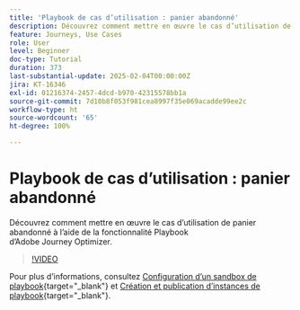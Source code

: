 ```yaml
---
title: 'Playbook de cas d’utilisation : panier abandonné'
description: Découvrez comment mettre en œuvre le cas d’utilisation de panier abandonné à l’aide de la fonctionnalité Playbook d’Adobe Journey Optimizer (AJO).
feature: Journeys, Use Cases
role: User
level: Beginner
doc-type: Tutorial
duration: 373
last-substantial-update: 2025-02-04T00:00:00Z
jira: KT-16346
exl-id: 01216374-2457-4dcd-b970-42315578bb1a
source-git-commit: 7d10b8f053f981cea8997f35e069acadde99ee2c
workflow-type: ht
source-wordcount: '65'
ht-degree: 100%

---
```


# Playbook de cas d’utilisation : panier abandonné

Découvrez comment mettre en œuvre le cas d’utilisation de panier abandonné à l’aide de la fonctionnalité Playbook d’Adobe Journey Optimizer.

>[!VIDEO](https://video.tv.adobe.com/v/3443966/?learn=on&enablevpops&captions=fre_fr)

Pour plus d’informations, consultez [Configuration d’un sandbox de playbook](https://experienceleague.adobe.com/fr/docs/platform-learn/tutorials/use-case-playbooks/configure-a-playbook-sandbox){target="_blank"} et [Création et publication d’instances de playbook](https://experienceleague.adobe.com/fr/docs/platform-learn/tutorials/use-case-playbooks/create-and-publish-a-playbook-instance){target="_blank"}.
